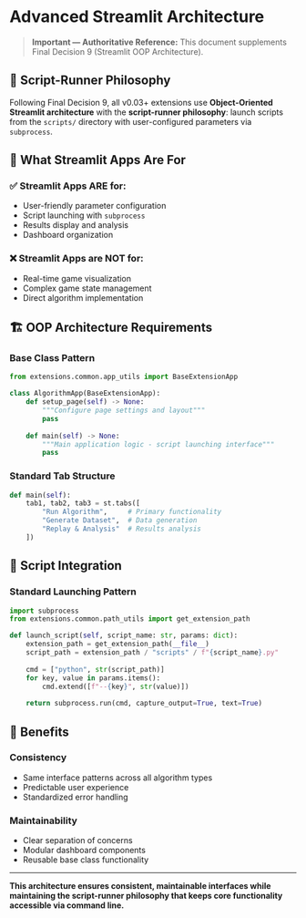 # Advanced Streamlit Architecture

> **Important — Authoritative Reference:** This document supplements Final Decision 9 (Streamlit OOP Architecture).

## 🎯 **Script-Runner Philosophy**

Following Final Decision 9, all v0.03+ extensions use **Object-Oriented Streamlit architecture** with the **script-runner philosophy**: launch scripts from the `scripts/` directory with user-configured parameters via `subprocess`.

## 🧠 **What Streamlit Apps Are For**

### **✅ Streamlit Apps ARE for:**
- User-friendly parameter configuration
- Script launching with `subprocess`  
- Results display and analysis
- Dashboard organization

### **❌ Streamlit Apps are NOT for:**
- Real-time game visualization
- Complex game state management
- Direct algorithm implementation

## 🏗️ **OOP Architecture Requirements**

### **Base Class Pattern**
```python
from extensions.common.app_utils import BaseExtensionApp

class AlgorithmApp(BaseExtensionApp):
    def setup_page(self) -> None:
        """Configure page settings and layout"""
        pass
    
    def main(self) -> None:
        """Main application logic - script launching interface"""
        pass
```

### **Standard Tab Structure**
```python
def main(self):
    tab1, tab2, tab3 = st.tabs([
        "Run Algorithm",     # Primary functionality
        "Generate Dataset",  # Data generation  
        "Replay & Analysis"  # Results analysis
    ])
```

## 🔧 **Script Integration**

### **Standard Launching Pattern**
```python
import subprocess
from extensions.common.path_utils import get_extension_path

def launch_script(self, script_name: str, params: dict):
    extension_path = get_extension_path(__file__)
    script_path = extension_path / "scripts" / f"{script_name}.py"
    
    cmd = ["python", str(script_path)]
    for key, value in params.items():
        cmd.extend([f"--{key}", str(value)])
    
    return subprocess.run(cmd, capture_output=True, text=True)
```

## 🎨 **Benefits**

### **Consistency**
- Same interface patterns across all algorithm types
- Predictable user experience
- Standardized error handling

### **Maintainability**  
- Clear separation of concerns
- Modular dashboard components
- Reusable base class functionality

---

**This architecture ensures consistent, maintainable interfaces while maintaining the script-runner philosophy that keeps core functionality accessible via command line.**